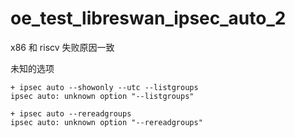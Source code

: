 # oe_test_libreswan_ipsec_auto_2

x86 和 riscv 失败原因一致

未知的选项

```
+ ipsec auto --showonly --utc --listgroups
ipsec auto: unknown option "--listgroups"

+ ipsec auto --rereadgroups
ipsec auto: unknown option "--rereadgroups"
```


